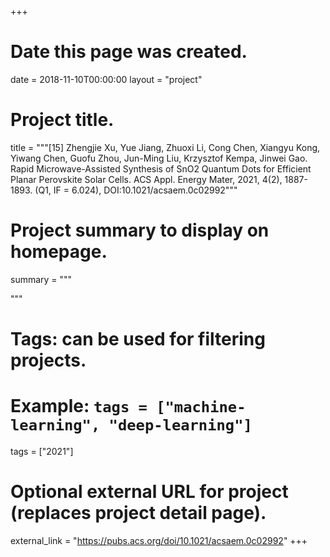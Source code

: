 +++
# Date this page was created.
date = 2018-11-10T00:00:00
layout = "project"

# Project title.
title = """[15] Zhengjie Xu, Yue Jiang, Zhuoxi Li, Cong Chen, Xiangyu Kong, Yiwang Chen, Guofu Zhou, Jun-Ming Liu, Krzysztof Kempa, Jinwei Gao. Rapid Microwave-Assisted Synthesis of SnO2 Quantum Dots for Efficient Planar Perovskite Solar Cells. ACS Appl. Energy Mater, 2021, 4(2), 1887-1893. (Q1, IF = 6.024), DOI:10.1021/acsaem.0c02992"""

# Project summary to display on homepage.
summary = """

 """

# Tags: can be used for filtering projects.
# Example: `tags = ["machine-learning", "deep-learning"]`
tags = ["2021"]

# Optional external URL for project (replaces project detail page).
external_link = "https://pubs.acs.org/doi/10.1021/acsaem.0c02992"
+++
